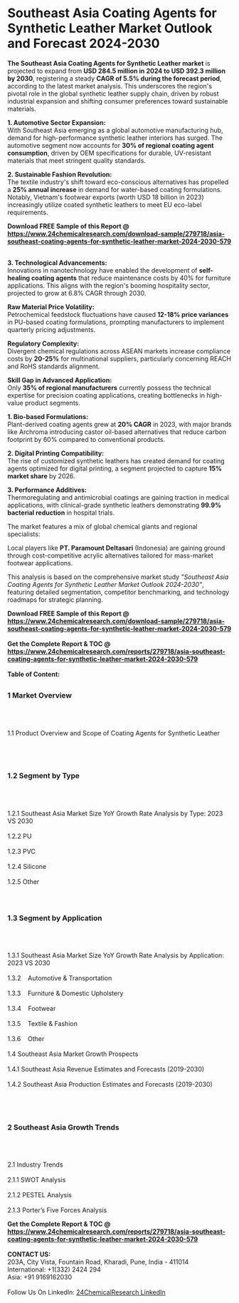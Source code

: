 <h1>Southeast Asia Coating Agents for Synthetic Leather Market Outlook and Forecast 2024-2030</h1><p><strong>The Southeast Asia Coating Agents for Synthetic Leather market</strong> is projected to expand from <strong>USD 284.5 million in 2024 to USD 392.3 million by 2030</strong>, registering a steady <strong>CAGR of 5.5% during the forecast period</strong>, according to the latest market analysis. This underscores the region's pivotal role in the global synthetic leather supply chain, driven by robust industrial expansion and shifting consumer preferences toward sustainable materials.</p><p><strong>1. Automotive Sector Expansion:</strong><br>
With Southeast Asia emerging as a global automotive manufacturing hub, demand for high-performance synthetic leather interiors has surged. The automotive segment now accounts for <strong>30% of regional coating agent consumption</strong>, driven by OEM specifications for durable, UV-resistant materials that meet stringent quality standards.</p><p><strong>2. Sustainable Fashion Revolution:</strong><br>
The textile industry's shift toward eco-conscious alternatives has propelled a <strong>25% annual increase</strong> in demand for water-based coating formulations. Notably, Vietnam's footwear exports (worth USD 18 billion in 2023) increasingly utilize coated synthetic leathers to meet EU eco-label requirements.</p><div><b>Download FREE Sample of this Report @ 
            <a href="https://www.24chemicalresearch.com/download-sample/279718/asia-southeast-coating-agents-for-synthetic-leather-market-2024-2030-579">
            https://www.24chemicalresearch.com/download-sample/279718/asia-southeast-coating-agents-for-synthetic-leather-market-2024-2030-579</a></b></div><br><p><strong>3. Technological Advancements:</strong><br>
Innovations in nanotechnology have enabled the development of <strong>self-healing coating agents</strong> that reduce maintenance costs by 40% for furniture applications. This aligns with the region's booming hospitality sector, projected to grow at 6.8% CAGR through 2030.</p><p><strong>Raw Material Price Volatility:</strong><br>
Petrochemical feedstock fluctuations have caused <strong>12-18% price variances</strong> in PU-based coating formulations, prompting manufacturers to implement quarterly pricing adjustments.</p><p><strong>Regulatory Complexity:</strong><br>
Divergent chemical regulations across ASEAN markets increase compliance costs by <strong>20-25%</strong> for multinational suppliers, particularly concerning REACH and RoHS standards alignment.</p><p><strong>Skill Gap in Advanced Application:</strong><br>
Only <strong>35% of regional manufacturers</strong> currently possess the technical expertise for precision coating applications, creating bottlenecks in high-value product segments.</p><p><strong>1. Bio-based Formulations:</strong><br>
Plant-derived coating agents grew at <strong>20% CAGR</strong> in 2023, with major brands like Archroma introducing castor oil-based alternatives that reduce carbon footprint by 60% compared to conventional products.</p><p><strong>2. Digital Printing Compatibility:</strong><br>
The rise of customized synthetic leathers has created demand for coating agents optimized for digital printing, a segment projected to capture <strong>15% market share</strong> by 2026.</p><p><strong>3. Performance Additives:</strong><br>
Thermoregulating and antimicrobial coatings are gaining traction in medical applications, with clinical-grade synthetic leathers demonstrating <strong>99.9% bacterial reduction</strong> in hospital trials.</p><p>The market features a mix of global chemical giants and regional specialists:</p><p>Local players like <strong>PT. Paramount Deltasari</strong> (Indonesia) are gaining ground through cost-competitive acrylic alternatives tailored for mass-market footwear applications.</p><p>This analysis is based on the comprehensive market study <em>"Southeast Asia Coating Agents for Synthetic Leather Market Outlook 2024-2030"</em>, featuring detailed segmentation, competitor benchmarking, and technology roadmaps for strategic planning.</p><div><b>Download FREE Sample of this Report @ 
            <a href="https://www.24chemicalresearch.com/download-sample/279718/asia-southeast-coating-agents-for-synthetic-leather-market-2024-2030-579">
            https://www.24chemicalresearch.com/download-sample/279718/asia-southeast-coating-agents-for-synthetic-leather-market-2024-2030-579</a></b></div><br><div><b>Get the Complete Report & TOC @ 
            <a href="https://www.24chemicalresearch.com/reports/279718/asia-southeast-coating-agents-for-synthetic-leather-market-2024-2030-579">
            https://www.24chemicalresearch.com/reports/279718/asia-southeast-coating-agents-for-synthetic-leather-market-2024-2030-579</a></b></div><br>
            <b>Table of Content:</b><p><h2><span style="font-size:16px"><strong>1 Market Overview&nbsp;&nbsp; &nbsp;</strong></span></h2><br />
<br />
<p>1.1 Product Overview and Scope of Coating Agents for Synthetic Leather&nbsp;</p><br />
<br />
<h2><strong><span style="font-size:16px">1.2 Segment by Type&nbsp;&nbsp; &nbsp;</span></strong></h2><br />
<br />
<p>1.2.1 Southeast Asia Market Size YoY Growth Rate Analysis by Type: 2023 VS 2030&nbsp;&nbsp; &nbsp;<br /><br />
1.2.2 PU&nbsp;&nbsp; &nbsp;<br /><br />
1.2.3 PVC<br /><br />
1.2.4 Silicone<br /><br />
1.2.5 Other<br /><br />
<br />
<h2><span style="font-size:16px"><strong>1.3 Segment by Application&nbsp;&nbsp;</strong></span></h2><br />
<br />
<p>1.3.1 Southeast Asia Market Size YoY Growth Rate Analysis by Application: 2023 VS 2030&nbsp;&nbsp; &nbsp;<br /><br />
1.3.2&nbsp;&nbsp; &nbsp;Automotive & Transportation<br /><br />
1.3.3&nbsp;&nbsp; &nbsp;Furniture & Domestic Upholstery<br /><br />
1.3.4&nbsp;&nbsp; &nbsp;Footwear<br /><br />
1.3.5&nbsp;&nbsp; &nbsp;Textile & Fashion<br /><br />
1.3.6&nbsp;&nbsp; &nbsp;Other<br /><br />
1.4 Southeast Asia Market Growth Prospects&nbsp;&nbsp; &nbsp;<br /><br />
1.4.1 Southeast Asia Revenue Estimates and Forecasts (2019-2030)&nbsp;&nbsp; &nbsp;<br /><br />
1.4.2 Southeast Asia Production Estimates and Forecasts (2019-2030)&nbsp;&nbsp;</p><br />
<br />
<h2><span style="font-size:16px"><strong>2 Southeast Asia Growth Trends&nbsp;&nbsp; &nbsp;</strong></span></h2><br />
<br />
<p>2.1 Industry Trends&nbsp;&nbsp; &nbsp;<br /><br />
2.1.1 SWOT Analysis&nbsp;&nbsp; &nbsp;<br /><br />
2.1.2 PESTEL Analysis&nbsp;&nbsp; &nbsp;<br /><br />
2.1.3 Porter&rsquo;s Five Forces Analysis&nbsp;&nbsp; &nbsp</p><div><b>Get the Complete Report & TOC @ 
            <a href="https://www.24chemicalresearch.com/reports/279718/asia-southeast-coating-agents-for-synthetic-leather-market-2024-2030-579">
            https://www.24chemicalresearch.com/reports/279718/asia-southeast-coating-agents-for-synthetic-leather-market-2024-2030-579</a></b></div><br><b>CONTACT US:</b><br>
            203A, City Vista, Fountain Road, Kharadi, Pune, India - 411014<br>
            International: +1(332) 2424 294<br>
            Asia: +91 9169162030 <br><br>
            Follow Us On LinkedIn: <a href="https://www.linkedin.com/company/24chemicalresearch/">24ChemicalResearch LinkedIn</a>